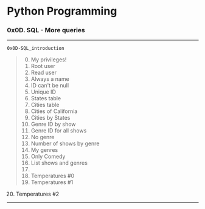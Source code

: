 # Python Programming
### 0x0D. SQL  - More queries
---
`0x0D-SQL_introduction`
> 0. My privileges!
> 1. Root user
> 2. Read user
> 3. Always a name
> 4. ID can't be null
> 5. Unique ID
> 6. States table
> 7. Cities table
> 8. Cities of California
> 9. Cities by States
> 10. Genre ID by show
> 11. Genre ID for all shows
> 12. No genre
> 13. Number of shows by genre
> 14. My genres
> 15. Only Comedy
> 16. List shows and genres
> 17. 
> 18. Temperatures #0
> 19. Temperatures #1
20. Temperatures #2
---
